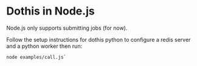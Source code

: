 # Dothis in Node.js
Node.js only supports submitting jobs (for now).

Follow the setup instructions for dothis python to configure a redis server and a python worker then run:

``` bash
node examples/call.js`
```

